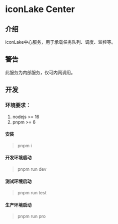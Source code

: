 # iconLake Center

## 介绍

iconLake中心服务，用于承载任务队列、调度、监控等。

## 警告

此服务为内部服务，仅可内网调用。

## 开发

### 环境要求：
1. nodejs >= 16
2. pnpm >= 6

#### 安装
> pnpm i
#### 开发环境启动
> pnpm run dev
#### 测试环境启动
> pnpm run test
#### 生产环境启动
> pnpm run pro
